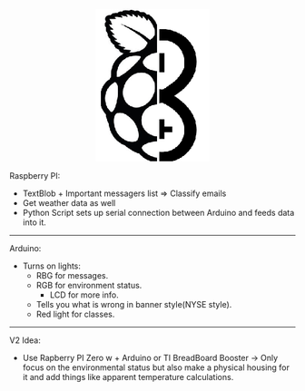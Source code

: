 <div style="display:block;text-align:center">
<img src="./ArdRasp logo.png">
</div>

Raspberry PI:

* TextBlob + Important messagers list => Classify emails
* Get weather data as well
* Python Script sets up serial connection between Arduino and feeds data into it.

***
Arduino:

* Turns on lights:
    * RBG for messages.
    * RGB for environment status.
      * LCD for more info.
    * Tells you what is wrong in banner style(NYSE style).
    * Red light for classes.

***
V2 Idea:

* Use Rapberry PI Zero w + Arduino or TI BreadBoard Booster -> Only focus on the environmental status but also make a physical housing for it and add things like apparent temperature calculations.


